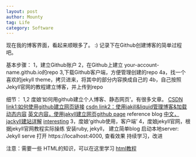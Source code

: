 ```yaml
---
layout: post
author: Mounty
tag: Life
category: Software
---
```

现在我的博客界面，看起来顺眼多了。 :)
记录下在Github创建博客的简单过程吧。

基本步骤： 
1，建立Github账户
2，在Github上建立 your-account-name.github.io的repo
3,下载Github客户端，方便管理创建的repo
4a，找一个喜欢的jekyll theme，拷贝进来，将其中的部分内容换成自己的
4b，自己按照Jekyll官网的教程建立博客，并上传到repo

细节：
1,2
度娘‘如何用github建立个人博客、静态网页’。有很多文章。
[CSDN link1:如何使用github建立网页链接](https://blog.csdn.net/hohaizx/article/details/85066248)
[csdn link2：使用jakjll&liquid管理博客&加载动态内容](https://blog.csdn.net/u012168038/article/details/77715439?utm_medium=distribute.pc_relevant.none-task-blog-BlogCommendFromBaidu-5.control&depth_1-utm_source=distribute.pc_relevant.none-task-blog-BlogCommendFromBaidu-5.control)
[英文内容，使用jakyll建立网页github page](http://jmcglone.com/guides/github-pages/)
reference blog
[中文，jackyll建站详解](https://www.cnblogs.com/doublesand/p/9626412.html)
[interesting](http://rosesnow.top/)
3，度娘‘github使用，客户端’
4，度娘jekyll官网，根据jekyll官网教程实际操练
 安装ruby, jekyll，
 建立简单blog
 启动本地server: Jekyll serve
 打开 https://localhost:4000, 查看效果
 持续学习，改进
 
注意：需要一些 HTML的知识，可以在这里学习 [html教程](https://www.w3school.com.cn/)
